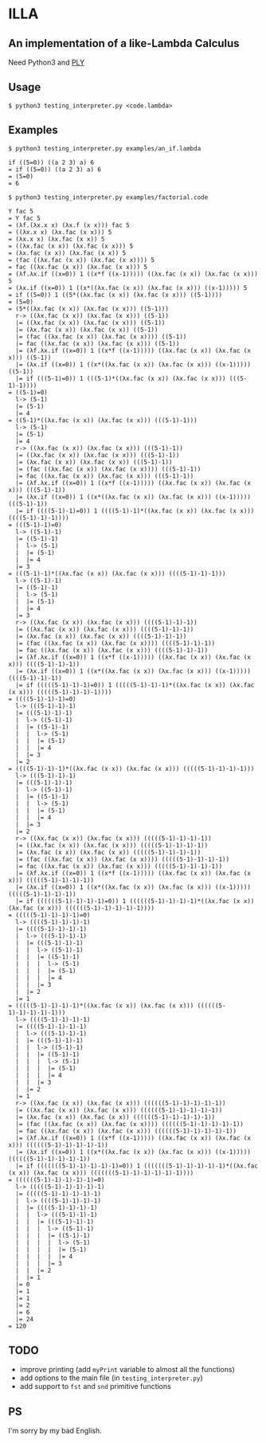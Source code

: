 ILLA
====

An implementation of a like-Lambda Calculus
-------------------------------------------

Need Python3 and [PLY](http://www.dabeaz.com/ply/)

Usage
-----

    $ python3 testing_interpreter.py <code.lambda>


Examples
--------

    $ python3 testing_interpreter.py examples/an_if.lambda
    
    if ((5=0)) ((a 2 3) a) 6
    = if ((5=0)) ((a 2 3) a) 6
    = (5=0)
    = 6

    $ python3 testing_interpreter.py examples/factorial.code
    
    Y fac 5
    = Y fac 5
    = (λf.(λx.x x) (λx.f (x x))) fac 5
    = ((λx.x x) (λx.fac (x x))) 5
    = (λx.x x) (λx.fac (x x)) 5
    = ((λx.fac (x x)) (λx.fac (x x))) 5
    = (λx.fac (x x)) (λx.fac (x x)) 5
    = (fac ((λx.fac (x x)) (λx.fac (x x)))) 5
    = fac ((λx.fac (x x)) (λx.fac (x x))) 5
    = (λf.λx.if ((x=0)) 1 ((x*f ((x-1))))) ((λx.fac (x x)) (λx.fac (x x))) 5
    = (λx.if ((x=0)) 1 ((x*((λx.fac (x x)) (λx.fac (x x))) ((x-1))))) 5
    = if ((5=0)) 1 ((5*((λx.fac (x x)) (λx.fac (x x))) ((5-1))))
    = (5=0)
    = (5*((λx.fac (x x)) (λx.fac (x x))) ((5-1)))
      r-> ((λx.fac (x x)) (λx.fac (x x))) ((5-1))
      |= ((λx.fac (x x)) (λx.fac (x x))) ((5-1))
      |= (λx.fac (x x)) (λx.fac (x x)) ((5-1))
      |= (fac ((λx.fac (x x)) (λx.fac (x x)))) ((5-1))
      |= fac ((λx.fac (x x)) (λx.fac (x x))) ((5-1))
      |= (λf.λx.if ((x=0)) 1 ((x*f ((x-1))))) ((λx.fac (x x)) (λx.fac (x x))) ((5-1))
      |= (λx.if ((x=0)) 1 ((x*((λx.fac (x x)) (λx.fac (x x))) ((x-1))))) ((5-1))
      |= if (((5-1)=0)) 1 (((5-1)*((λx.fac (x x)) (λx.fac (x x))) (((5-1)-1))))
    = ((5-1)=0)
      l-> (5-1)
      |= (5-1)
      |= 4
    = ((5-1)*((λx.fac (x x)) (λx.fac (x x))) (((5-1)-1)))
      l-> (5-1)
      |= (5-1)
      |= 4
      r-> ((λx.fac (x x)) (λx.fac (x x))) (((5-1)-1))
      |= ((λx.fac (x x)) (λx.fac (x x))) (((5-1)-1))
      |= (λx.fac (x x)) (λx.fac (x x)) (((5-1)-1))
      |= (fac ((λx.fac (x x)) (λx.fac (x x)))) (((5-1)-1))
      |= fac ((λx.fac (x x)) (λx.fac (x x))) (((5-1)-1))
      |= (λf.λx.if ((x=0)) 1 ((x*f ((x-1))))) ((λx.fac (x x)) (λx.fac (x x))) (((5-1)-1))
      |= (λx.if ((x=0)) 1 ((x*((λx.fac (x x)) (λx.fac (x x))) ((x-1))))) (((5-1)-1))
      |= if ((((5-1)-1)=0)) 1 ((((5-1)-1)*((λx.fac (x x)) (λx.fac (x x))) ((((5-1)-1)-1))))
    = (((5-1)-1)=0)
      l-> ((5-1)-1)
      |= ((5-1)-1)
      |  l-> (5-1)
      |  |= (5-1)
      |  |= 4
      |= 3
    = (((5-1)-1)*((λx.fac (x x)) (λx.fac (x x))) ((((5-1)-1)-1)))
      l-> ((5-1)-1)
      |= ((5-1)-1)
      |  l-> (5-1)
      |  |= (5-1)
      |  |= 4
      |= 3
      r-> ((λx.fac (x x)) (λx.fac (x x))) ((((5-1)-1)-1))
      |= ((λx.fac (x x)) (λx.fac (x x))) ((((5-1)-1)-1))
      |= (λx.fac (x x)) (λx.fac (x x)) ((((5-1)-1)-1))
      |= (fac ((λx.fac (x x)) (λx.fac (x x)))) ((((5-1)-1)-1))
      |= fac ((λx.fac (x x)) (λx.fac (x x))) ((((5-1)-1)-1))
      |= (λf.λx.if ((x=0)) 1 ((x*f ((x-1))))) ((λx.fac (x x)) (λx.fac (x x))) ((((5-1)-1)-1))
      |= (λx.if ((x=0)) 1 ((x*((λx.fac (x x)) (λx.fac (x x))) ((x-1))))) ((((5-1)-1)-1))
      |= if (((((5-1)-1)-1)=0)) 1 (((((5-1)-1)-1)*((λx.fac (x x)) (λx.fac (x x))) (((((5-1)-1)-1)-1))))
    = ((((5-1)-1)-1)=0)
      l-> (((5-1)-1)-1)
      |= (((5-1)-1)-1)
      |  l-> ((5-1)-1)
      |  |= ((5-1)-1)
      |  |  l-> (5-1)
      |  |  |= (5-1)
      |  |  |= 4
      |  |= 3
      |= 2
    = ((((5-1)-1)-1)*((λx.fac (x x)) (λx.fac (x x))) (((((5-1)-1)-1)-1)))
      l-> (((5-1)-1)-1)
      |= (((5-1)-1)-1)
      |  l-> ((5-1)-1)
      |  |= ((5-1)-1)
      |  |  l-> (5-1)
      |  |  |= (5-1)
      |  |  |= 4
      |  |= 3
      |= 2
      r-> ((λx.fac (x x)) (λx.fac (x x))) (((((5-1)-1)-1)-1))
      |= ((λx.fac (x x)) (λx.fac (x x))) (((((5-1)-1)-1)-1))
      |= (λx.fac (x x)) (λx.fac (x x)) (((((5-1)-1)-1)-1))
      |= (fac ((λx.fac (x x)) (λx.fac (x x)))) (((((5-1)-1)-1)-1))
      |= fac ((λx.fac (x x)) (λx.fac (x x))) (((((5-1)-1)-1)-1))
      |= (λf.λx.if ((x=0)) 1 ((x*f ((x-1))))) ((λx.fac (x x)) (λx.fac (x x))) (((((5-1)-1)-1)-1))
      |= (λx.if ((x=0)) 1 ((x*((λx.fac (x x)) (λx.fac (x x))) ((x-1))))) (((((5-1)-1)-1)-1))
      |= if ((((((5-1)-1)-1)-1)=0)) 1 ((((((5-1)-1)-1)-1)*((λx.fac (x x)) (λx.fac (x x))) ((((((5-1)-1)-1)-1)-1))))
    = (((((5-1)-1)-1)-1)=0)
      l-> ((((5-1)-1)-1)-1)
      |= ((((5-1)-1)-1)-1)
      |  l-> (((5-1)-1)-1)
      |  |= (((5-1)-1)-1)
      |  |  l-> ((5-1)-1)
      |  |  |= ((5-1)-1)
      |  |  |  l-> (5-1)
      |  |  |  |= (5-1)
      |  |  |  |= 4
      |  |  |= 3
      |  |= 2
      |= 1
    = (((((5-1)-1)-1)-1)*((λx.fac (x x)) (λx.fac (x x))) ((((((5-1)-1)-1)-1)-1)))
      l-> ((((5-1)-1)-1)-1)
      |= ((((5-1)-1)-1)-1)
      |  l-> (((5-1)-1)-1)
      |  |= (((5-1)-1)-1)
      |  |  l-> ((5-1)-1)
      |  |  |= ((5-1)-1)
      |  |  |  l-> (5-1)
      |  |  |  |= (5-1)
      |  |  |  |= 4
      |  |  |= 3
      |  |= 2
      |= 1
      r-> ((λx.fac (x x)) (λx.fac (x x))) ((((((5-1)-1)-1)-1)-1))
      |= ((λx.fac (x x)) (λx.fac (x x))) ((((((5-1)-1)-1)-1)-1))
      |= (λx.fac (x x)) (λx.fac (x x)) ((((((5-1)-1)-1)-1)-1))
      |= (fac ((λx.fac (x x)) (λx.fac (x x)))) ((((((5-1)-1)-1)-1)-1))
      |= fac ((λx.fac (x x)) (λx.fac (x x))) ((((((5-1)-1)-1)-1)-1))
      |= (λf.λx.if ((x=0)) 1 ((x*f ((x-1))))) ((λx.fac (x x)) (λx.fac (x x))) ((((((5-1)-1)-1)-1)-1))
      |= (λx.if ((x=0)) 1 ((x*((λx.fac (x x)) (λx.fac (x x))) ((x-1))))) ((((((5-1)-1)-1)-1)-1))
      |= if (((((((5-1)-1)-1)-1)-1)=0)) 1 (((((((5-1)-1)-1)-1)-1)*((λx.fac (x x)) (λx.fac (x x))) (((((((5-1)-1)-1)-1)-1)-1))))
    = ((((((5-1)-1)-1)-1)-1)=0)
      l-> (((((5-1)-1)-1)-1)-1)
      |= (((((5-1)-1)-1)-1)-1)
      |  l-> ((((5-1)-1)-1)-1)
      |  |= ((((5-1)-1)-1)-1)
      |  |  l-> (((5-1)-1)-1)
      |  |  |= (((5-1)-1)-1)
      |  |  |  l-> ((5-1)-1)
      |  |  |  |= ((5-1)-1)
      |  |  |  |  l-> (5-1)
      |  |  |  |  |= (5-1)
      |  |  |  |  |= 4
      |  |  |  |= 3
      |  |  |= 2
      |  |= 1
      |= 0
      |= 1
      |= 1
      |= 2
      |= 6
      |= 24
    = 120

TODO
----

- improve printing (add `myPrint` variable to almost all the functions)
- add options to the main file (in `testing_interpreter.py`)
- add support to `fst` and `snd` primitive functions

PS
--

I'm sorry by my bad English.
